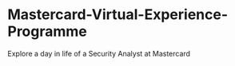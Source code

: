 # Mastercard-Virtual-Experience-Programme
Explore a day in life of a Security Analyst at Mastercard

